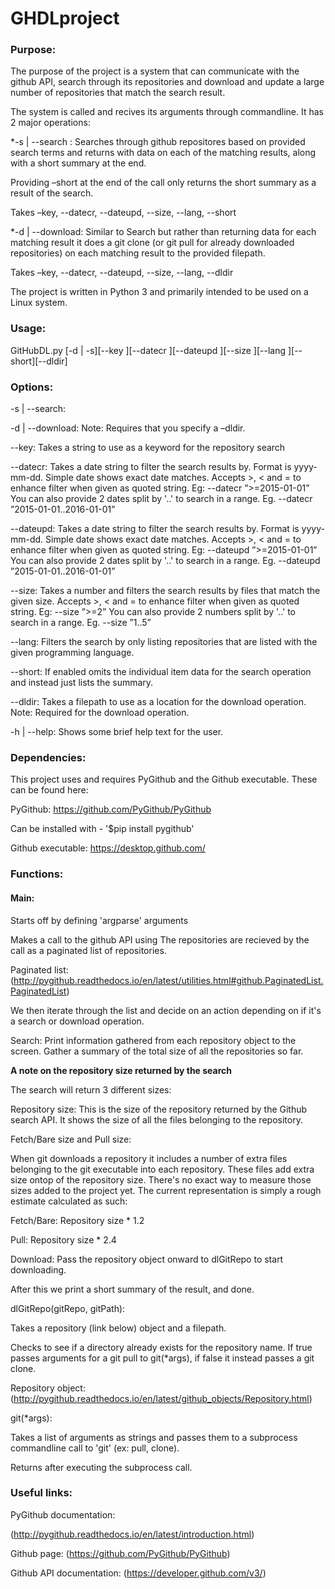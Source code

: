 # GHDLproject

### Purpose:

The purpose of the project is a system that can communicate with the github API, search through its repositories and download and update a large number  of repositories that match the search result.

The system is called and recives its arguments through commandline. It has 2 major operations:


*-s | --search : Searches through github repositores based on provided search terms and returns with data 
on each of the matching results, along with a short summary at the end.

Providing –short at the end of the call only returns the short summary as a result of the search.

Takes –key, --datecr, --dateupd, --size, --lang, --short



*-d | --download: Similar to Search but rather than returning data for each matching result it does a git clone (or git pull for already downloaded repositories) on each matching result to the provided filepath.

Takes –key, --datecr, --dateupd, --size, --lang, --dldir


The project is written in Python 3 and primarily intended to be used on a Linux system.


### Usage:

GitHubDL.py [-d | -s][--key <keyword>][--datecr <date>][--dateupd <date>][--size <number>][--lang <keyword>][--short][--dldir]


### Options:

-s | --search:		

-d | --download:	Note: Requires that you specify a –dldir.

--key:			Takes a string to use as a keyword for the repository search

--datecr:		Takes a date string to filter the search results by. Format is yyyy-mm-dd. 				Simple date shows exact date matches. Accepts  >, < and = to enhance filter 			when given as quoted string.
			Eg: --datecr ”>=2015-01-01”
			You can also provide 2 dates split by '..' to search in a range.
			Eg. --datecr ”2015-01-01..2016-01-01”

--dateupd:		Takes a date string to filter the search results by. Format is yyyy-mm-dd. 				Simple date shows exact date matches. Accepts  >, < and = to enhance filter 			when given as quoted string.
			Eg: --dateupd ”>=2015-01-01”
			You can also provide 2 dates split by '..' to search in a range.
			Eg. --dateupd ”2015-01-01..2016-01-01”

--size:			Takes a number and filters the search results by files that match the given 			size. Accepts  >, < and = to enhance filter when given as quoted string.
			Eg: --size ”>=2”
			You can also provide 2 numbers split by '..' to search in a range.
			Eg. --size ”1..5”

--lang:			Filters the search by only listing repositories that are listed with the given 			programming language.

--short:			If enabled omits the individual item data for the search operation and instead 			just lists the summary.

--dldir:			Takes a filepath to use as a location for the download operation.
			Note: Required for the download operation.

-h | --help:		Shows some brief help text for the user.


### Dependencies:

This project uses and requires PyGithub and the Github executable. These can be found here:

PyGithub:
https://github.com/PyGithub/PyGithub

Can be installed with  -  '$pip install pygithub'

Github executable:
https://desktop.github.com/


### Functions:

#### Main:

Starts off by  defining 'argparse' arguments

Makes a call to the github API using 
The repositories are recieved by the call as a paginated list of repositories.

Paginated list: (http://pygithub.readthedocs.io/en/latest/utilities.html#github.PaginatedList.PaginatedList)

We then iterate through the list and decide on an action depending on if it's a search or download operation.

Search: Print information gathered from each repository object to the screen. Gather a summary of the total size of all the repositories so far.

**A note on the repository size returned by the search**

The search will return 3 different sizes:

Repository size:
This is the size of the repository returned by the Github search API. It shows the size of all the files belonging to the repository.

Fetch/Bare size and Pull size:

When git downloads a repository it includes a number of extra files belonging to the git executable into each repository. These files add extra size ontop of the repository size. There's no exact way to measure those sizes added to the project yet. The current representation is simply a rough estimate calculated as such:

Fetch/Bare: Repository size * 1.2

Pull: Repository size * 2.4

Download: Pass the repository object onward to dlGitRepo to start downloading.

After this we print a short summary of the result, and done.


dlGitRepo(gitRepo, gitPath):

Takes a repository (link below) object and a filepath.

Checks to see if a directory already exists for the repository name. If true passes arguments for a git pull to git(*args), if false it instead passes a git clone.

Repository object: (http://pygithub.readthedocs.io/en/latest/github_objects/Repository.html)



git(*args):

Takes a list of arguments as strings and passes them to a subprocess commandline call to 'git' (ex: pull, clone).

Returns after executing the subprocess call.



### Useful links:

PyGithub documentation:

(http://pygithub.readthedocs.io/en/latest/introduction.html)

Github page:
(https://github.com/PyGithub/PyGithub)

Github API documentation:
(https://developer.github.com/v3/)
